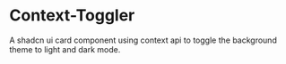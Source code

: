 # Context-Toggler
A shadcn ui card component using context api to toggle the background  theme to light and dark mode.
